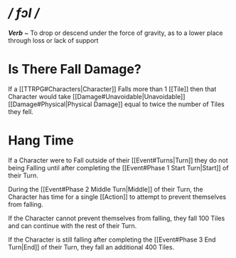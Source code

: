 # */ fɔl /*
***Verb*** ~ To drop or descend under the force of gravity, as to a lower place through loss or lack of support
# Is There Fall Damage?
If a [[TTRPG#Characters|Character]] Falls more than 1 [[Tile]] then that Character would take [[Damage#Unavoidable|Unavoidable]] [[Damage#Physical|Physical Damage]] equal to twice the number of Tiles they fell.
# Hang Time
If a Character were to Fall outside of their [[Event#Turns|Turn]] they do not being Falling until after completing the [[Event#Phase 1 Start Turn|Start]] of their Turn. 

During the [[Event#Phase 2 Middle Turn|Middle]] of their Turn, the Character has time for a single [[Action]] to attempt to prevent themselves from falling.

If the Character cannot prevent themselves from falling, they fall 100 Tiles and can continue with the rest of their Turn. 

If the Character is still falling after completing the [[Event#Phase 3 End Turn|End]] of their Turn, they fall an additional 400 Tiles.
